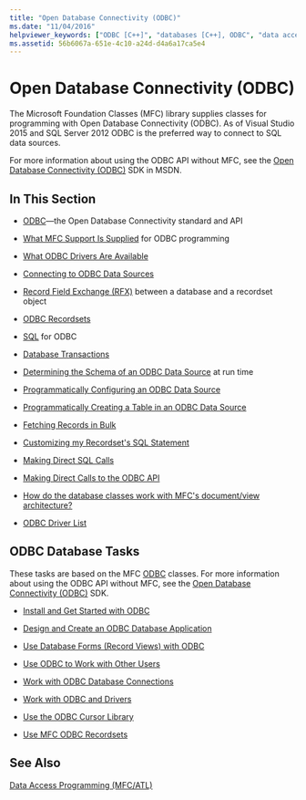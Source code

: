 ```yaml
---
title: "Open Database Connectivity (ODBC)"
ms.date: "11/04/2016"
helpviewer_keywords: ["ODBC [C++]", "databases [C++], ODBC", "data access [C++], ODBC"]
ms.assetid: 56b6067a-651e-4c10-a24d-d4a6a17ca5e4
---
```

# Open Database Connectivity (ODBC)

The Microsoft Foundation Classes (MFC) library supplies classes for programming with Open Database Connectivity (ODBC). As of Visual Studio 2015 and SQL Server 2012 ODBC is the preferred way to connect to SQL data sources.

For more information about using the ODBC API without MFC, see the [Open Database Connectivity (ODBC)](/sql/odbc/microsoft-open-database-connectivity-odbc) SDK in MSDN.


## In This Section

- [ODBC](odbc-basics.md)—the Open Database Connectivity standard and API

- [What MFC Support Is Supplied](odbc-and-mfc.md) for ODBC programming

- [What ODBC Drivers Are Available](odbc-driver-list.md)

- [Connecting to ODBC Data Sources](data-source-managing-connections-odbc.md)

- [Record Field Exchange (RFX)](record-field-exchange-rfx.md) between a database and a recordset object

- [ODBC Recordsets](recordset-odbc.md)

- [SQL](sql.md) for ODBC

- [Database Transactions](transaction-odbc.md)

- [Determining the Schema of an ODBC Data Source](data-source-determining-the-schema-of-the-data-source-odbc.md) at run time

- [Programmatically Configuring an ODBC Data Source](data-source-programmatically-configuring-an-odbc-data-source.md)

- [Programmatically Creating a Table in an ODBC Data Source](data-source-programmatically-creating-a-table-in-an-odbc-data-source.md)

- [Fetching Records in Bulk](recordset-fetching-records-in-bulk-odbc.md)

- [Customizing my Recordset's SQL Statement](sql-customizing-your-recordsets-sql-statement-odbc.md)

- [Making Direct SQL Calls](sql-making-direct-sql-calls-odbc.md)

- [Making Direct Calls to the ODBC API](odbc-calling-odbc-api-functions-directly.md)

- [How do the database classes work with MFC's document/view architecture?](working-with-documents-and-views.md)

- [ODBC Driver List](odbc-driver-list.md)

## ODBC Database Tasks

These tasks are based on the MFC [ODBC](odbc-basics.md) classes. For more information about using the ODBC API without MFC, see the [Open Database Connectivity (ODBC)](/sql/odbc/microsoft-open-database-connectivity-odbc) SDK.

- [Install and Get Started with ODBC](installing-and-getting-started-with-odbc.md)

- [Design and Create an ODBC Database Application](design-and-create-an-odbc-database-application.md)

- [Use Database Forms (Record Views) with ODBC](use-database-forms-record-views-with-odbc.md)

- [Use ODBC to Work with Other Users](use-odbc-to-work-with-other-users.md)

- [Work with ODBC Database Connections](work-with-odbc-database-connections.md)

- [Work with ODBC and Drivers](work-with-odbc-and-drivers.md)

- [Use the ODBC Cursor Library](use-the-odbc-cursor-library.md)

- [Use MFC ODBC Recordsets](use-mfc-odbc-recordsets.md)

## See Also

[Data Access Programming (MFC/ATL)](../../data/data-access-programming-mfc-atl.md)